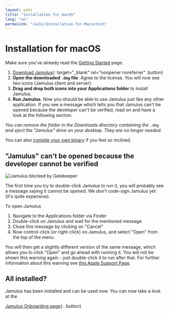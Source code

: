 ```yaml
---
layout: wiki
title: "Installation for macOS"
lang: "en"
permalink: "/wiki/Installation-for-Macintosh"
---
```


# Installation for macOS

Make sure you've already read the [Getting Started](Getting-Started) page.

1. [Download Jamulus](https://sourceforge.net/projects/llcon/files/latest/download){: target="_blank" rel="noopener noreferrer" .button}
1. **Open the downloaded `.dmg` file**. Agree to the license. You will now see two icons (Jamulus client and server).
1. **Drag and drop both icons into your Applications folder** to install Jamulus.
1. **Run Jamulus**. Now you should be able to use Jamulus just like any other application. If you see a message which tells you that Jamulus can't be opened because the developer can't be verified, read on and have a look at the following section.

_You can remove the folder in the Downloads directory containing the `.dmg` and eject the "Jamulus" drive on your desktop. They are no longer needed._

You can also [compile your own binary](Compiling#macos) if you feel so inclined.

## "Jamulus" can't be opened because the developer cannot be verified

![Jamulus blocked by Gatekeeper](https://user-images.githubusercontent.com/20726856/99886769-67256d80-2c3f-11eb-91e9-9cb2b6f80f95.png)

The first time you try to double-click Jamulus to run it, you will probably see a message saying it cannot be opened. We don't code-sign Jamulus yet (it's quite expensive).

To open Jamulus
1. Navigate to the Applications folder via Finder
1. Double-click on Jamulus and wait for the mentioned message
1. Close this message by clicking on "Cancel"
1. Now control-click (or right-click) on Jamulus, and select "Open" from the top of the menu.

You will then get a slightly different version of the same message, which allows you to click "Open" and go ahead with running it. You will not be shown this warning again - just double-click it to run after that.
For further information about this warning see [this Apple Support Page](https://support.apple.com/en-gb/guide/mac-help/mh40616/mac).

## All installed?
Jamulus has been installed and can be used now. You can now take a look at the

[Jamulus Onboarding page](Onboarding){: .button}
